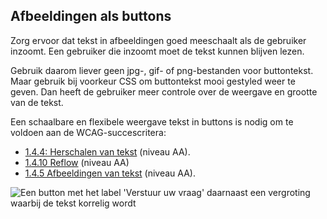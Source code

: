 ## Afbeeldingen als buttons

Zorg ervoor dat tekst in afbeeldingen goed meeschaalt als de gebruiker inzoomt. Een gebruiker die inzoomt moet de tekst kunnen blijven lezen.

Gebruik daarom liever geen jpg-, gif- of png-bestanden voor buttontekst. Maar gebruik bij voorkeur CSS om buttontekst mooi gestyled weer te geven. Dan heeft de gebruiker meer controle over de weergave en grootte van de tekst.

Een schaalbare en flexibele weergave tekst in buttons is nodig om te voldoen aan de WCAG-succescritera:

- [1.4.4: Herschalen van tekst](https://www.w3.org/WAI/WCAG22/Understanding/resize-text.html) (niveau AA).
- [1.4.10 Reflow](https://www.w3.org/WAI/WCAG22/Understanding/reflow.html) (niveau AA)
- [1.4.5 Afbeeldingen van tekst](https://www.w3.org/WAI/WCAG22/Understanding/images-of-text.html) (niveau AA).

![Een button met het label 'Verstuur uw vraag' daarnaast een vergroting waarbij de tekst korrelig wordt](https://raw.githubusercontent.com/nl-design-system/documentatie/assets/richtlijnen_formulier_buttons_label-as-image.png)
